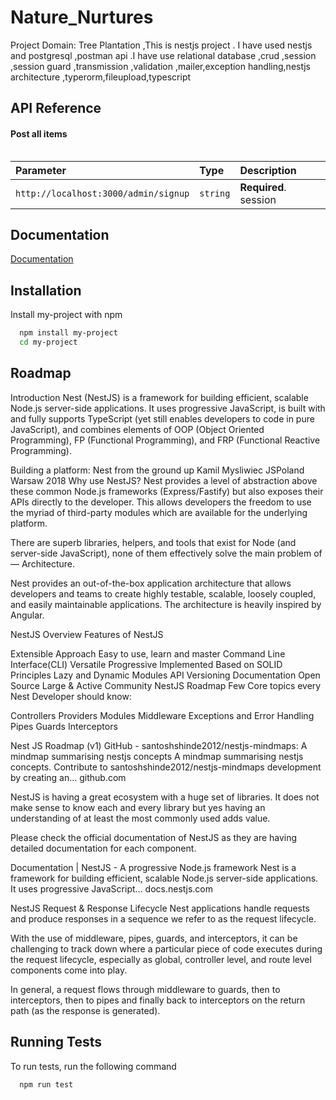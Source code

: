 
# Nature_Nurtures

Project Domain: Tree Plantation ,This is nestjs project . I have used nestjs and postgresql ,postman api .I have use relational database ,crud ,session ,session guard ,transmission ,validation ,mailer,exception handling,nestjs architecture ,typerorm,fileupload,typescript


## API Reference

#### Post all items

```Post/api/http://localhost:3000/admin/signup
```

| Parameter | Type     | Description                |
| :-------- | :------- | :------------------------- |
| `http://localhost:3000/admin/signup` | `string` | **Required**. session |




## Documentation

[Documentation](https://linktodocumentation)


## Installation

Install my-project with npm

```bash
  npm install my-project
  cd my-project
```
    
## Roadmap
Introduction
Nest (NestJS) is a framework for building efficient, scalable Node.js server-side applications. It uses progressive JavaScript, is built with and fully supports TypeScript (yet still enables developers to code in pure JavaScript), and combines elements of OOP (Object Oriented Programming), FP (Functional Programming), and FRP (Functional Reactive Programming).


Building a platform: Nest from the ground up Kamil Mysliwiec
JSPoland Warsaw 2018
Why use NestJS?
Nest provides a level of abstraction above these common Node.js frameworks (Express/Fastify) but also exposes their APIs directly to the developer. This allows developers the freedom to use the myriad of third-party modules which are available for the underlying platform.

There are superb libraries, helpers, and tools that exist for Node (and server-side JavaScript), none of them effectively solve the main problem of — Architecture.

Nest provides an out-of-the-box application architecture that allows developers and teams to create highly testable, scalable, loosely coupled, and easily maintainable applications. The architecture is heavily inspired by Angular.


NestJS Overview
Features of NestJS

Extensible Approach
Easy to use, learn and master
Command Line Interface(CLI)
Versatile
Progressive
Implemented Based on SOLID Principles
Lazy and Dynamic Modules
API Versioning
Documentation
Open Source
Large & Active Community
NestJS Roadmap
Few Core topics every Nest Developer should know:

Controllers
Providers
Modules
Middleware
Exceptions and Error Handling
Pipes
Guards
Interceptors

Nest JS Roadmap (v1)
GitHub - santoshshinde2012/nestjs-mindmaps: A mindmap summarising nestjs concepts
A mindmap summarising nestjs concepts. Contribute to santoshshinde2012/nestjs-mindmaps development by creating an…
github.com

NestJS is having a great ecosystem with a huge set of libraries. It does not make sense to know each and every library but yes having an understanding of at least the most commonly used adds value.

Please check the official documentation of NestJS as they are having detailed documentation for each component.

Documentation | NestJS - A progressive Node.js framework
Nest is a framework for building efficient, scalable Node.js server-side applications. It uses progressive JavaScript…
docs.nestjs.com

NestJS Request & Response Lifecycle
Nest applications handle requests and produce responses in a sequence we refer to as the request lifecycle.

With the use of middleware, pipes, guards, and interceptors, it can be challenging to track down where a particular piece of code executes during the request lifecycle, especially as global, controller level, and route level components come into play.

In general, a request flows through middleware to guards, then to interceptors, then to pipes and finally back to interceptors on the return path (as the response is generated).


## Running Tests

To run tests, run the following command

```bash
  npm run test
```

